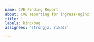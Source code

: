 ```yaml
---
name: CVE Finding Report
about: CVE reporting for ingress-nginx
title: ''
labels: kind/bug
assignees: 'strongjz, rikatz'

---
```


<!-- if you found something that impacts directly ingress-nginx and 
is not a public CVE yet, please reach out security@kubernetes.io" -->

<!-- What scanner and version reported the CVE? -->

<!-- What CVE was reported in the scanner findings? -->

<!-- What versions of the controller did you test with?  -->

<!-- Please provider other details that will help us determine the severity of the issue -->
